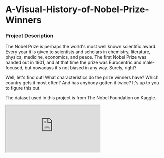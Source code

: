 # A-Visual-History-of-Nobel-Prize-Winners

### Project Description
The Nobel Prize is perhaps the world's most well known scientific award. Every year it is given to scientists and scholars in chemistry, literature, physics, medicine, economics, and peace. The first Nobel Prize was handed out in 1901, and at that time the prize was Eurocentric and male-focused, but nowadays it's not biased in any way. Surely, right?

Well, let's find out! What characteristics do the prize winners have? Which country gets it most often? And has anybody gotten it twice? It's up to you to figure this out.

The dataset used in this project is from The Nobel Foundation on Kaggle.

<iframe src="https://deepnote.com/@universidad-del-pacifico/A-Visual-History-of-Nobel-Prize-Winners-9c6dccd8-ecde-454d-b559-217b4c7e4124"></iframe>
